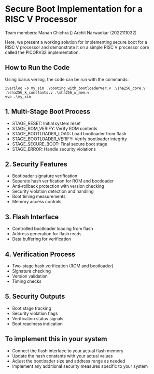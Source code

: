# Secure Boot Implementation for a RISC V Processor

Team members:
    Manan Chichra ()
    Archit Narwadkar (2022111032)

Here, we present a working solution for implementing secure boot for a RISC V processor and demonstrate it on a simple RISC V processor core called the PICORV32 implementation.

## How to Run the Code

Using icarus verilog, the code can be run with the commands:

    iverilog -o my_sim .\booting_with_bootloaderVer.v .\sha256_core.v .\sha256_k_constants.v .\sha256_w_mem.v
    vvp .\my_sim

## 1. Multi-Stage Boot Process

- STAGE_RESET: Initial system reset
- STAGE_ROM_VERIFY: Verify ROM contents
- STAGE_BOOTLOADER_LOAD: Load bootloader from flash
- STAGE_BOOTLOADER_VERIFY: Verify bootloader integrity
- STAGE_SECURE_BOOT: Final secure boot stage
- STAGE_ERROR: Handle security violations

## 2. Security Features

- Bootloader signature verification
- Separate hash verification for ROM and bootloader
- Anti-rollback protection with version checking
- Security violation detection and handling
- Boot timing measurements
- Memory access controls

## 3. Flash Interface

- Controlled bootloader loading from flash
- Address generation for flash reads
- Data buffering for verification

## 4. Verification Process

- Two-stage hash verification (ROM and bootloader)
- Signature checking
- Version validation
- Timing checks

## 5. Security Outputs

- Boot stage tracking
- Security violation flags
- Verification status signals
- Boot readiness indication


## To implement this in your system

- Connect the flash interface to your actual flash memory
- Update the hash constants with your actual values
- Adjust the bootloader size and address range as needed
- Implement any additional security measures specific to your system
